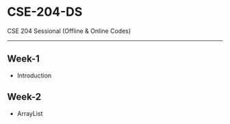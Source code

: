 # CSE-204-DS
CSE 204 Sessional (Offline &amp; Online Codes)

---
## Week-1
- Introduction
## Week-2
- ArrayList
